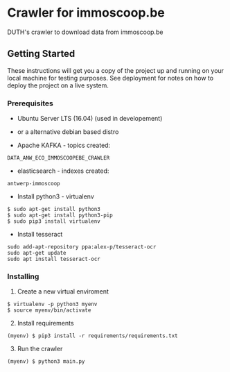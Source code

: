 # Crawler for immoscoop.be

DUTH's crawler to download data from immoscoop.be

## Getting Started

These instructions will get you a copy of the project up and running on your local machine for testing purposes. See deployment for notes on how to deploy the project on a live system.

### Prerequisites

- Ubuntu Server LTS (16.04) (used in developement)
- or a alternative debian based distro

- Apache KAFKA - topics created: 
```
DATA_ANW_ECO_IMMOSCOOPEBE_CRAWLER
```

- elasticsearch - indexes created:
```
antwerp-immoscoop
```

- Install python3 - virtualenv
```
$ sudo apt-get install python3
$ sudo apt-get install python3-pip
$ sudo pip3 install virtualenv
```

- Install tesseract
```
sudo add-apt-repository ppa:alex-p/tesseract-ocr
sudo apt-get update
sudo apt install tesseract-ocr
```

### Installing

1. Create a new virtual enviroment
```
$ virtualenv -p python3 myenv
$ source myenv/bin/activate
```

2. Install requirements

```
(myenv) $ pip3 install -r requirements/requirements.txt
```

3. Run the crawler
```
(myenv) $ python3 main.py
```

